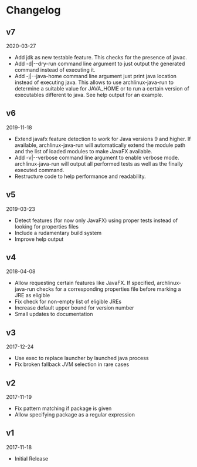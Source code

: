 # Changelog

## v7
2020-03-27

* Add jdk as new testable feature. This checks for the presence of
  javac.
* Add -d|--dry-run command line argument to just output the generated
  command instead of executing it.
* Add -j|--java-home command line argument just print java location
  instead of executing java. This allows to use archlinux-java-run to
  determine a suitable value for JAVA_HOME or to run a certain version
  of executables different to java. See help output for an example.

## v6
2019-11-18

* Extend javafx feature detection to work for Java versions 9 and
  higher. If available, archlinux-java-run will automatically
  extend the module path and the list of loaded modules to make
  JavaFX available.
* Add -v|--verbose command line argument to enable verbose mode.
  archlinux-java-run will output all performed tests as well as the
  finally executed command.
* Restructure code to help performance and readability.

## v5
2019-03-23

* Detect features (for now only JavaFX) using proper tests instead of
  looking for properties files
* Include a rudamentary build system
* Improve help output

## v4
2018-04-08

* Allow requesting certain features like JavaFX. If specified,
  archlinux-java-run checks for a corresponding properties file before
  marking a JRE as eligible
* Fix check for non-empty list of eligible JREs
* Increase default upper bound for version number
* Small updates to documentation

## v3
2017-12-24

* Use exec to replace launcher by launched java process
* Fix broken fallback JVM selection in rare cases


## v2
2017-11-19

* Fix pattern matching if package is given
* Allow specifying package as a regular expression


## v1
2017-11-18

* Initial Release
